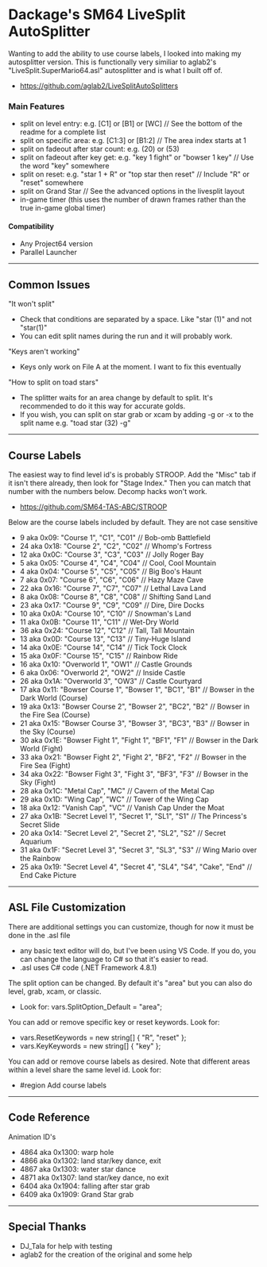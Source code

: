 # Dackage's SM64 LiveSplit AutoSplitter

Wanting to add the ability to use course labels, I looked into making my autosplitter version. This is
	functionally very similiar to aglab2's "LiveSplit.SuperMario64.asl" autosplitter and is what I built off of.
- https://github.com/aglab2/LiveSplitAutoSplitters

### Main Features
- split on level entry: e.g. [C1] or [B1] or [WC] // See the bottom of the readme for a complete list
- split on specific area: e.g. [C1:3] or [B1:2] // The area index starts at 1
- split on fadeout after star count: e.g. (20) or (53)
- split on fadeout after key get: e.g. "key 1 fight" or "bowser 1 key" // Use the word "key" somewhere
- split on reset: e.g. "star 1 + R" or "top star then reset" // Include "R" or "reset" somewhere
- split on Grand Star // See the advanced options in the livesplit layout
- in-game timer (this uses the number of drawn frames rather than the true in-game global timer)

#### Compatibility
- Any Project64 version
- Parallel Launcher

----------
## Common Issues

"It won't split"
- Check that conditions are separated by a space. Like "star (1)" and not "star(1)"
- You can edit split names during the run and it will probably work.

"Keys aren't working"
- Keys only work on File A at the moment. I want to fix this eventually

"How to split on toad stars" 
- The splitter waits for an area change by default to split. It's recommended to do it this way for accurate golds.
- If you wish, you can split on star grab or xcam by adding -g or -x to the split name e.g. "toad star (32) -g"

-------------
## Course Labels

The easiest way to find level id's is probably STROOP. Add the "Misc" tab if it isn't there already, then look for "Stage Index."
    Then you can match that number with the numbers below. Decomp hacks won't work.
- https://github.com/SM64-TAS-ABC/STROOP

Below are the course labels included by default. They are not case sensitive
- 9 aka 0x09: "Course 1", "C1", "C01" // Bob-omb Battlefield
- 24 aka 0x18: "Course 2", "C2", "C02" // Whomp's Fortress
- 12 aka 0x0C: "Course 3", "C3", "C03" // Jolly Roger Bay
- 5 aka 0x05: "Course 4", "C4", "C04" // Cool, Cool Mountain
- 4 aka 0x04: "Course 5", "C5", "C05" // Big Boo's Haunt
- 7 aka 0x07: "Course 6", "C6", "C06" // Hazy Maze Cave
- 22 aka 0x16: "Course 7", "C7", "C07" // Lethal Lava Land
- 8 aka 0x08: "Course 8", "C8", "C08" // Shifting Sand Land
- 23 aka 0x17: "Course 9", "C9", "C09" // Dire, Dire Docks
- 10 aka 0x0A: "Course 10", "C10" // Snowman's Land
- 11 aka 0x0B: "Course 11", "C11" // Wet-Dry World
- 36 aka 0x24: "Course 12", "C12" // Tall, Tall Mountain
- 13 aka 0x0D: "Course 13", "C13" // Tiny-Huge Island
- 14 aka 0x0E: "Course 14", "C14" // Tick Tock Clock
- 15 aka 0x0F: "Course 15", "C15" // Rainbow Ride
- 16 aka 0x10: "Overworld 1", "OW1" // Castle Grounds
- 6 aka 0x06: "Overworld 2", "OW2" // Inside Castle
- 26 aka 0x1A: "Overworld 3", "OW3" // Castle Courtyard
- 17 aka 0x11: "Bowser Course 1", "Bowser 1", "BC1", "B1" // Bowser in the Dark World (Course)
- 19 aka 0x13: "Bowser Course 2", "Bowser 2", "BC2", "B2" // Bowser in the Fire Sea (Course)
- 21 aka 0x15: "Bowser Course 3", "Bowser 3", "BC3", "B3" // Bowser in the Sky (Course)
- 30 aka 0x1E: "Bowser Fight 1", "Fight 1", "BF1", "F1" // Bowser in the Dark World (Fight)
- 33 aka 0x21: "Bowser Fight 2", "Fight 2", "BF2", "F2" // Bowser in the Fire Sea (Fight)
- 34 aka 0x22: "Bowser Fight 3", "Fight 3", "BF3", "F3" // Bowser in the Sky (Fight)
- 28 aka 0x1C: "Metal Cap", "MC" // Cavern of the Metal Cap
- 29 aka 0x1D: "Wing Cap", "WC" // Tower of the Wing Cap
- 18 aka 0x12: "Vanish Cap", "VC" // Vanish Cap Under the Moat
- 27 aka 0x1B: "Secret Level 1", "Secret 1", "SL1", "S1" // The Princess's Secret Slide
- 20 aka 0x14: "Secret Level 2", "Secret 2", "SL2", "S2" // Secret Aquarium
- 31 aka 0x1F: "Secret Level 3", "Secret 3", "SL3", "S3" // Wing Mario over the Rainbow
- 25 aka 0x19: "Secret Level 4", "Secret 4", "SL4", "S4", "Cake", "End" // End Cake Picture

----------------------
ASL File Customization
----------------------

There are additional settings you can customize, though for now it must be done in the .asl file
- any basic text editor will do, but I've been using VS Code. If you do, you can change the language to C#
	so that it's easier to read.
- .asl uses C# code (.NET Framework 4.8.1)

The split option can be changed. By default it's "area" but you can also do level, grab, xcam, or classic.
- Look for: vars.SplitOption_Default = "area";
	
You can add or remove specific key or reset keywords. Look for:
- vars.ResetKeywords = new string[] { "R", "reset" };
- vars.KeyKeywords = new string[] { "key" };
	
You can add or remove course labels as desired. Note that different areas within a level share the
	same level id. Look for:
- #region Add course labels

--------------
Code Reference
--------------

Animation ID's
- 4864 aka 0x1300: warp hole
- 4866 aka 0x1302: land star/key dance, exit
- 4867 aka 0x1303: water star dance
- 4871 aka 0x1307: land star/key dance, no exit
- 6404 aka 0x1904: falling after star grab
- 6409 aka 0x1909: Grand Star grab

--------------
Special Thanks
--------------

- DJ_Tala for help with testing
- aglab2 for the creation of the original and some help